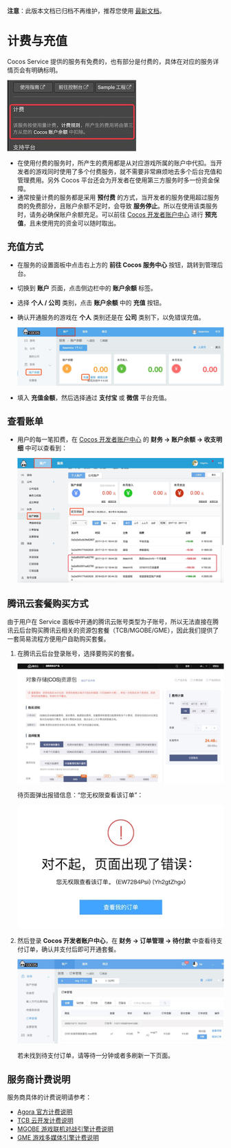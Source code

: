 **注意**：此版本文档已归档不再维护，推荐您使用 [最新文档](https://service.cocos.com/document/zh/billing-and-charge.html)。

# 计费与充值

Cocos Service 提供的服务有免费的，也有部分是付费的，具体在对应的服务详情页会有明确标明。

![](image/panel-detail-billing.jpg)

* 在使用付费的服务时，所产生的费用都是从对应游戏所属的账户中代扣。当开发者的游戏同时使用了多个付费服务，就不需要非常麻烦地去多个后台充值和管理费用。另外 Cocos 平台还会为开发者在使用第三方服务时多一份资金保障。
* 通常按量计费的服务都是采用 **预付费** 的方式，当开发者的服务使用超过服务商的免费部分，且账户余额不足时，会导致 **服务停止**。所以在使用该类服务时，请务必确保账户余额充足。可以前往 [Cocos 开发者账户中心](https://account.cocos.com/) 进行 **预充值**，且未使用完的资金可以随时取出。

## 充值方式

- 在服务的设置面板中点击右上方的 **前往 Cocos 服务中心** 按钮，跳转到管理后台。
- 切换到 **账户** 页面，点击侧边栏中的 **账户余额** 标签。
- 选择 **个人 / 公司** 类别，点击 **账户余额** 中的 **充值** 按钮。
- 确认开通服务的游戏在 **个人** 类别还是在 **公司** 类别下，以免错误充值。

    ![](image/console-balance.jpg)

- 填入 **充值金额**，然后选择通过 **支付宝** 或 **微信** 平台充值。

## 查看账单

- 用户的每一笔扣费，在 [Cocos 开发者账户中心](https://account.cocos.com/) 的 **财务 -> 账户余额 -> 收支明细** 中可以查看到：

    ![](image/console-billing.jpg)

## 腾讯云套餐购买方式

由于用户在 Service 面板中开通的腾讯云账号类型为子账号，所以无法直接在腾讯云后台购买腾讯云相关的资源包套餐（TCB/MGOBE/GME），因此我们提供了一套简易流程方便用户自助购买套餐。

1. 在腾讯云后台登录账号，选择要购买的套餐。

    ![](image/tencloud-buy.jpg)
    
    待页面弹出报错信息：“您无权限查看该订单”：

    ![](image/tencloud-error.jpg)

2. 然后登录 **Cocos 开发者账户中心**，在 **财务 -> 订单管理 -> 待付款** 中查看待支付订单，确认并支付后即可开通套餐。

    ![](image/tencloud-order.jpg)

    若未找到待支付订单，请等待一分钟或者多刷新一下页面。

## 服务商计费说明

服务商具体的计费说明请参考：

- [Agora 官方计费说明](https://docs.agora.io/cn/Voice/billing_rtc?platform=All%20Platforms)
- [TCB 云开发计费说明](https://cloud.tencent.com/document/product/876/18864)
- [MGOBE 游戏联机对战引擎计费说明](https://cloud.tencent.com/document/product/1038/33293)
- [GME 游戏多媒体引擎计费说明](https://cloud.tencent.com/document/product/607/38500)